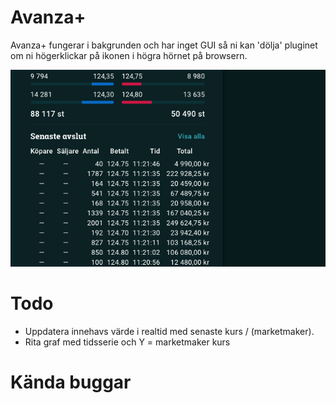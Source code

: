 # Avanza+

Avanza+ fungerar i bakgrunden och har inget GUI så ni kan 'dölja' pluginet om ni högerklickar på ikonen i högra hörnet på browsern.

![Screen 1](screenshots/longertrades.png)

# Todo
- Uppdatera innehavs värde i realtid med senaste kurs / (marketmaker).
- Rita graf med tidsserie och Y = marketmaker kurs

# Kända buggar
